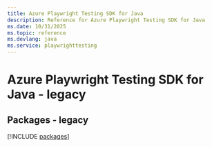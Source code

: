 ```yaml
---
title: Azure Playwright Testing SDK for Java
description: Reference for Azure Playwright Testing SDK for Java
ms.date: 10/31/2025
ms.topic: reference
ms.devlang: java
ms.service: playwrighttesting
---
```

# Azure Playwright Testing SDK for Java - legacy
## Packages - legacy
[!INCLUDE [packages](playwright-testing-index.md)]